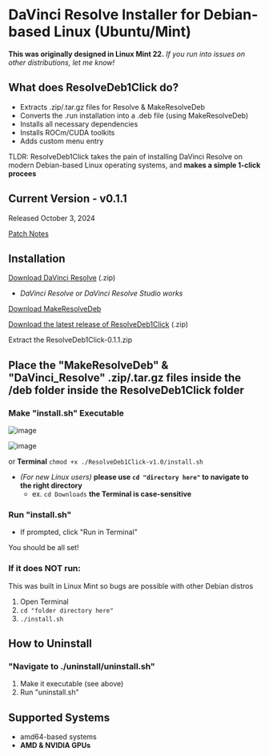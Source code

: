 # DaVinci Resolve Installer for Debian-based Linux (Ubuntu/Mint)
**This was originally designed in Linux Mint 22.** *If you run into issues on other distributions, let me know!*

## What does ResolveDeb1Click do?
- Extracts .zip/.tar.gz files for Resolve & MakeResolveDeb
- Converts the .run installation into a .deb file (using MakeResolveDeb)
- Installs all necessary dependencies
- Installs ROCm/CUDA toolkits
- Adds custom menu entry

TLDR: ResolveDeb1Click takes the pain of installing DaVinci Resolve on modern Debian-based Linux operating systems, and **makes a simple 1-click procees**

## Current Version - v0.1.1
Released October 3, 2024

[Patch Notes](https://github.com/CBF2006/ResolveDeb1Click/releases/tag/v0.1.1)

## Installation
[Download DaVinci Resolve](https://www.blackmagicdesign.com/products/davinciresolve) (.zip)
* *DaVinci Resolve or DaVinci Resolve Studio works*

[Download MakeResolveDeb](https://www.danieltufvesson.com/makeresolvedeb)

[Download the latest release of ResolveDeb1Click](https://github.com/CBF2006/ResolveDeb1Click/releases) (.zip)

Extract the ResolveDeb1Click-0.1.1.zip

## Place the "MakeResolveDeb" & "DaVinci_Resolve" .zip/.tar.gz files inside the /deb folder inside the ResolveDeb1Click folder

### Make "install.sh" Executable
![image](https://github.com/user-attachments/assets/2f25f0c2-5442-478c-9796-b822be77a9c7)

![image](https://github.com/user-attachments/assets/712fca90-d810-4120-b8ad-c084898496fc)


or **Terminal** `chmod +x ./ResolveDeb1Click-v1.0/install.sh`
* *(For new Linux users)* **please use `cd "directory here"` to navigate to the right directory**
  * ex. `cd Downloads` **the Terminal is case-sensitive**

### Run "install.sh"
- If prompted, click "Run in Terminal"

You should be all set!

### If it does NOT run:
This was built in Linux Mint so bugs are possible with other Debian distros

1. Open Terminal
2. `cd "folder directory here"`
3. `./install.sh`

## How to Uninstall

### "Navigate to ./uninstall/uninstall.sh"
1. Make it executable (see above)
2. Run "uninstall.sh"

## Supported Systems
 - amd64-based systems
 - **AMD & NVIDIA GPUs**
